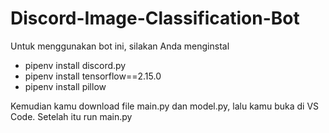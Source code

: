 # Discord-Image-Classification-Bot

Untuk menggunakan bot ini, silakan Anda menginstal
* pipenv install discord.py
* pipenv install tensorflow==2.15.0
* pipenv install pillow

Kemudian kamu download file main.py dan model.py, lalu kamu buka di VS Code.
Setelah itu run main.py
